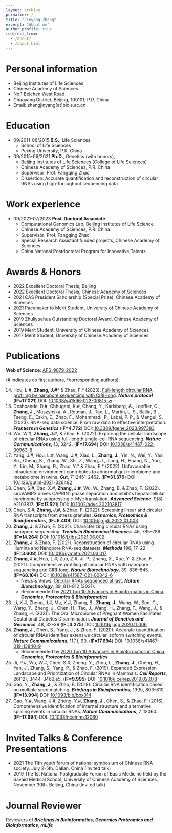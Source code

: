 ```yaml
---
layout: archive
permalink: /
title: "Jinyang Zhang"
excerpt: "About me"
author_profile: true
redirect_from: 
  - /about/
  - /about.html
---
```


Personal information
======
* Beijing Institutes of Life Sciences
* Chinese Academy of Sciences
* No.1 Beichen West Road
* Chaoyang District, Beijing, 100101, P.R. China
* Email: zhangjinyang[at]biols.ac.cn

Education
======
* 09/2011-06/2015  <b>B.S.</b>, Life Sciences
  * School of Life Sciences
  * Peking University, P.R. China
* 09/2015-06/2021  <b>Ph.D.</b>, Genetics (with honors),
  * Beijing Institutes of Life Sciences (College of Life Sciences)
  * Chinese Academy of Sciences, P.R. China
  * Supervisor: Prof. Fangqing Zhao
  * Dissertion: Accurate quantification and reconstruction of circular RNAs using high-throughput sequencing data

Work experience
======
* 09/2021-07/2023  <b>Post-Doctoral Associate</b>
  * Computational Genomics Lab, Beijing Institutes of Life Science
  * Chinese Academy of Sciences, P.R. China
  * Supervisor: Prof. Fangqing Zhao
  * Special Research Assistant funded projects, Chinese Academy of Sciences
  * China National Postdoctoral Program for Innovative Talents

Awards & Honors
======
* 2022 Excellent Doctoral Thesis, Beijing
* 2022 Excellent Doctoral Thesis, Chinese Academy of Sciences
* 2021 CAS President Scholarship (Special Prize), Chinese Academy of Sciences
* 2021 Pacemaker to Merit Student, University of Chinese Academy of Sciences
* 2019 Zhuliyuehua Outstanding Doctoral Award, Chinese Academy of Sciences
* 2019 Merit Student, University of Chinese Academy of Sciences
* 2017 Merit Student, University of Chinese Academy of Sciences

Publications
======

**Web of Science**: [AFS-9879-2022](https://www.webofscience.com/wos/author/record/AFS-9879-2022)

(# indicates co first authors, *corresponding authors)

14.	Hou, L.#, **Zhang, J.#*** & Zhao, F.* (2023). [Full-length circular RNA profiling by nanopore sequencing with CIRI-long](https://rdcu.be/c9KAb). ***Nature protocol*** (**IF=17.021**) DOI: [10.1038/s41596-023-00815-w](https://doi.org/10.1038/s41596-023-00815-w)
13.	Deshpande, D.#, Chhugani, K.#, Chang, Y., Karlsberg, A., Loeffler, C., **Zhang, J.**, Muszynska, A., Rotman, J., Tao, L., Martin, L. S., Balliu, B., Tseng, E., Eskin, E., Zhao, F., Mohammadi, P., Labaj, P. P., & Mangul, S. (2023). RNA-seq data science: From raw data to effective interpretation. ***Frontiers in Genetics*** (**IF=4.772**) DOI: [10.3389/fgene.2023.997383](https://doi.org/10.3389/fgene.2023.997383)
12.	Wu. W.#, **Zhang, J.#**, & Zhao, F. (2022). Exploring the cellular landscape of circular RNAs using full-length single-cell RNA sequencing. ***Nature Communications***, 13, 3242. (**IF=17.694**) DOI: [10.1038/s41467-022-30963-8](https://doi.org/10.1038/s41467-022-30963-8)
11.	Yang, J.#, Hou, L.#, Wang, J.#, Xiao, L., **Zhang, J.**, Yin, N., Wei, Y., Yao, Su., Cheng, K., Zhang, W., Shi, Z., Wang, J., Jiang, H., Huang, N., You, Y., Lin, M., Shang, R., Zhao, Y.* & Zhao, F.* (2022). Unfavourable intrauterine environment contributes to abnormal gut microbiome and metabolome in twins. ***Gut***, 71:2451-2462. (**IF=31.379**) DOI: [10.1136/gutjnl-2021-326482](https://doi.org/10.1136/gutjnl-2021-326482)
10.	Chen, S.#, Cao, X.#, **Zhang, J.#**, Wu, W., Zhang, B. & Zhao, F. (2022). circVAMP3 drives CAPRIN1 phase separation and inhibits hepatocellular carcinoma by suppressing c-Myc translation. ***Advanced Science***, 9(8): e2103817. (**IF=17.521**) DOI: [10.1002/advs.202103817](https://doi.org/10.1002/advs.202103817)
9. Chen, S.#, **Zhang, J.#**, & Zhao, F. (2022). Screening linear and circular RNA transcripts from stress granules. ***Genomics, Proteomics & Bioinformatics***, (**IF=6.409**) DOI: [10.1016/j.gpb.2022.01.003](https://doi.org/10.1016/j.gpb.2022.01.003)
8. **Zhang, J.** & Zhao, F. (2021). Characterizing circular RNAs using nanopore sequencing. ***Trends in Biochemical Sciences***. 46, 785–786 (**IF=14.264**) DOI: [10.1016/j.tibs.2021.06.002](https://doi.org/10.1016/j.tibs.2021.06.002)
7. **Zhang, J.** & Zhao, F. (2021). Reconstruction of circular RNAs using Illumina and Nanopore RNA-seq datasets. ***Methods*** 196, 17–22 (**IF=3.608**) DOI: [10.1016/j.ymeth.2021.03.017](https://doi.org/10.1016/j.ymeth.2021.03.017)
6. **Zhang, J.#**, Hou, L.#, Zuo, Z.#, Ji, P., Zhang, X., Xue, Y. & Zhao, F. (2021). Comprehensive profiling of circular RNAs with nanopore sequencing and CIRI-long. ***Nature Biotechnology***, 39, 836–845. (**IF=68.164**) DOI: [10.1038/s41587-021-00842-6](https://doi.org/10.1038/s41587-021-00842-6)
    - News & Views: [Circular RNAs sequenced at last](https://www.nature.com/articles/s41587-021-00916-5). ***Nature Biotechnology***, 39, 811–812 (2021).
	- Recommended by [2021 Top 10 Advances in Bioinformatics in China](http://gpb.big.ac.cn/news/1015), ***Genomics, Proteomics & Bioinformatics***
5. Li, X.#, Zheng, J.#, Ma, X.#, Zhang, B., **Zhang, J.**, Wang, W., Sun, C., Wang, Y., Zheng, J., Chen, H., Tao, J., Wang, H., Zhang, F., Wang, J., & Zhang, H. (2021). The Oral Microbiome of Pregnant Women Facilitates Gestational Diabetes Discrimination. ***Journal of Genetics and Genomics***, 48, 32–39 (**IF=4.275**) DOI: [10.1016/j.jgg.2020.11.006](https://doi.org/10.1016/j.jgg.2020.11.006)
4. **Zhang, J.**, Chen, S., Yang, J., & Zhao, F. (2020). Accurate quantification of circular RNAs identifies extensive circular isoform switching events. ***Nature Communications***, 11(1), 90. (**IF=17.694**) DOI: [10.1038/s41467-019-13840-9](https://doi.org/10.1038/s41467-019-13840-9)
    - Recommended by [2020 Top 10 Advances in Bioinformatics in China](http://gpb.big.ac.cn/news/1014), ***Genomics, Proteomics & Bioinformatics***
3. Ji, P.#, Wu, W.#, Chen, S.#, Zheng, Y., Zhou, L., **Zhang, J.**, Cheng, H., Yan, J., Zhang, S., Yang, P., & Zhao, F. (2019). Expanded Expression Landscape and Prioritization of Circular RNAs in Mammals. ***Cell Reports***, 26(12), 3444–3460.e5. (**IF=9.995**) DOI: [10.1016/j.celrep.2019.02.078](https://doi.org/10.1016/j.celrep.2019.02.078)
2. Gao, Y., **Zhang, J.**, & Zhao, F. (2018). Circular RNA identification based on multiple seed matching. ***Briefings in Bioinformatics***, 19(5), 803–810. (**IF=13.994**) DOI: [10.1093/bib/bbx014](https://doi.org/10.1093/bib/bbx014)
1. Gao, Y.#, Wang, J.#, Zheng, Y.#, **Zhang, J.**, Chen, S., & Zhao, F. (2016). Comprehensive identification of internal structure and alternative splicing events in circular RNAs. ***Nature Communications***, 7, 12060. (**IF=17.694**) DOI: [10.1038/ncomms12060](https://doi.org/10.1038/ncomms12060)

Invited Talks & Conference Presentations
======
* 2021 The 11th youth forum of national symposium of Chinese RNA society. July 2-5th. Dalian, China (Invited talk)
* 2019 The 1st National Postgraduate Forum of Basic Medicine held by the Savaid Medical School, University of Chinese Academy of Sciences. November 30th. Beijing, China (Invited talk)

Journal Reviewer
======

Reviewers of ***Briefings in Bioinformatics***, ***Genomics Proteomics and Bioinformatics***, ***mLife***